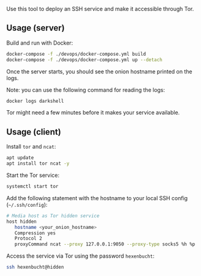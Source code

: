 Use this tool to deploy an SSH service and make it accessible through Tor.

## Usage (server)

Build and run with Docker:

```bash
docker-compose -f ./devops/docker-compose.yml build
docker-compose -f ./devops/docker-compose.yml up --detach
```

Once the server starts, you should see the onion hostname printed on the logs.

Note: you can use the following command for reading the logs:

```bash
docker logs darkshell
```

Tor might need a few minutes before it makes your service available.

## Usage (client)

Install `tor` and `ncat`:

```bash
apt update
apt install tor ncat -y
```

Start the Tor service:

```bash
systemctl start tor
```

Add the following statement with the hostname to your local SSH config (`~/.ssh/config`):

```bash
# Media host as Tor hidden service
host hidden
   hostname <your_onion_hostname>
   Compression yes
   Protocol 2
   proxyCommand ncat --proxy 127.0.0.1:9050 --proxy-type socks5 %h %p
```

Access the service via Tor using the password `hexenbucht`:

```bash
ssh hexenbucht@hidden
```

